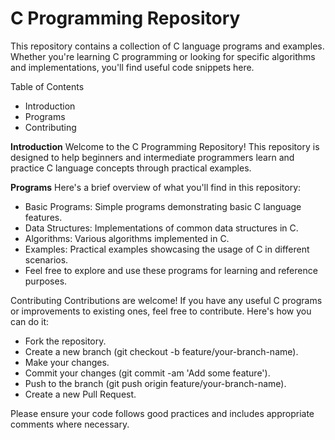 # C Programming Repository
This repository contains a collection of C language programs and examples. Whether you're learning C programming or looking for specific algorithms and implementations, you'll find useful code snippets here.

Table of Contents
- Introduction
- Programs
- Contributing

**Introduction**
Welcome to the C Programming Repository! This repository is designed to help beginners and intermediate programmers learn and practice C language concepts through practical examples.

**Programs**
Here's a brief overview of what you'll find in this repository:

- Basic Programs: Simple programs demonstrating basic C language features.
- Data Structures: Implementations of common data structures in C.
- Algorithms: Various algorithms implemented in C.
- Examples: Practical examples showcasing the usage of C in different scenarios.
- Feel free to explore and use these programs for learning and reference purposes.

Contributing
Contributions are welcome! If you have any useful C programs or improvements to existing ones, feel free to contribute. Here's how you can do it:

- Fork the repository.
- Create a new branch (git checkout -b feature/your-branch-name).
- Make your changes.
- Commit your changes (git commit -am 'Add some feature').
- Push to the branch (git push origin feature/your-branch-name).
- Create a new Pull Request.

Please ensure your code follows good practices and includes appropriate comments where necessary.
